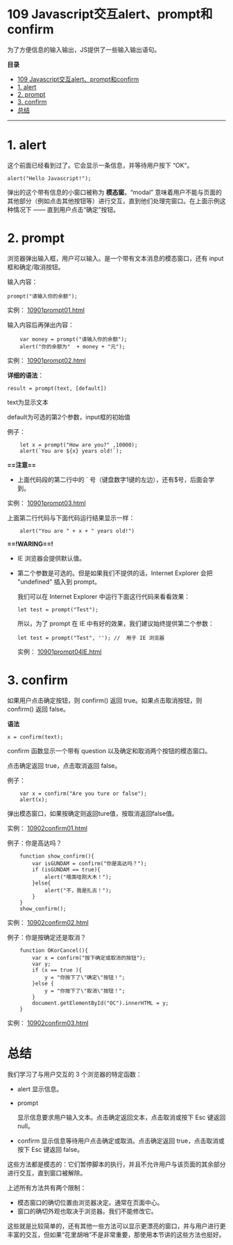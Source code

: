 # 109 Javascript交互alert、prompt和confirm

为了方便信息的输入输出，JS提供了一些输入输出语句。

**目录**
- [109 Javascript交互alert、prompt和confirm](#109-javascript交互alertprompt和confirm)
- [1. alert](#1-alert)
- [2. prompt](#2-prompt)
- [3. confirm](#3-confirm)
- [总结](#总结)


***

# 1. alert

这个前面已经看到过了。它会显示一条信息，并等待用户按下 “OK”。

```
alert("Hello Javascript!");
```

弹出的这个带有信息的小窗口被称为 **模态窗**。“modal” 意味着用户不能与页面的其他部分（例如点击其他按钮等）进行交互，直到他们处理完窗口。在上面示例这种情况下 —— 直到用户点击“确定”按钮。



# 2. prompt

浏览器弹出输入框，用户可以输入。是一个带有文本消息的模态窗口，还有 input 框和确定/取消按钮。

输入内容：

```
prompt("请输入你的余额");
```

实例：  [10901prompt01.html](10901prompt01.html) 



输入内容后再弹出内容：

```
    var money = prompt("请输入你的余额");
    alert("你的余额为"  + money + "元");
```

实例： [10901prompt02.html](10901prompt02.html) 



**详细的语法**：

```
result = prompt(text, [default])
```

text为显示文本

default为可选的第2个参数，input框的初始值

例子：

```
    let x = prompt("How are you?" ,10000);
    alert(`You are ${x} years old!`);
```

**==注意==**

* 上面代码段的第二行中的 ` 号（键盘数字1键的左边），还有$号，后面会学到。

实例： [10901prompt03.html](10901prompt03.html) 

上面第二行代码与下面代码运行结果显示一样：

```
    alert("You are " + x + " years old!")
```



**==!WARING==!**

* IE 浏览器会提供默认值。

* 第二个参数是可选的。但是如果我们不提供的话，Internet Explorer 会把 "undefined" 插入到 prompt。

  我们可以在 Internet Explorer 中运行下面这行代码来看看效果：

  ```
  let test = prompt("Test");
  ```

  所以，为了 prompt 在 IE 中有好的效果，我们建议始终提供第二个参数：

  ```
  let test = prompt("Test", ''); //  用于 IE 浏览器
  ```

  实例： [10901prompt04IE.html](10901prompt04IE.html) 



# 3. confirm

如果用户点击确定按钮，则 confirm() 返回 true。如果点击取消按钮，则 confirm() 返回 false。

**语法**

```
x = confirm(text);
```

confirm 函数显示一个带有 question 以及确定和取消两个按钮的模态窗口。

点击确定返回 true，点击取消返回 false。

例子：

```
    var x = confirm("Are you ture or false");
    alert(x);
```

弹出模态窗口，如果按确定则返回ture值，按取消返回false值。

实例： [10902confirm01.html](10902confirm01.html) 

例子：你是高达吗？

```
    function show_confirm(){
        var isGUNDAM = confirm("你是高达吗？");
        if (isGUNDAM == true){
            alert("哦类哇刚大木！");
        }else{
            alert("不，我是扎古！");
        }
    }
    show_confirm();
```

实例： [10902confirm02.html](10902confirm02.html) 



例子：你是按确定还是取消？

```
    function OKorCancel(){
        var x = confirm("按下确定或取消的按钮");
        var y;
        if (x == true ){
            y = "你按下了\"确定\"按钮！";
        }else {
            y = "你按下了\"取消\"按钮！";
        }
        document.getElementById("OC").innerHTML = y;
    }
```

实例： [10902confirm03.html](10902confirm03.html) 



# 总结

我们学习了与用户交互的 3 个浏览器的特定函数：

* alert
  显示信息。

* prompt

  显示信息要求用户输入文本。点击确定返回文本，点击取消或按下 Esc 键返回 null。

* confirm
  显示信息等待用户点击确定或取消。点击确定返回 true，点击取消或按下 Esc 键返回 false。

这些方法都是模态的：它们暂停脚本的执行，并且不允许用户与该页面的其余部分进行交互，直到窗口被解除。

上述所有方法共有两个限制：

* 模态窗口的确切位置由浏览器决定。通常在页面中心。
* 窗口的确切外观也取决于浏览器。我们不能修改它。

这些就是比较简单的，还有其他一些方法可以显示更漂亮的窗口，并与用户进行更丰富的交互，但如果“花里胡哨”不是非常重要，那使用本节讲的这些方法也挺好。
